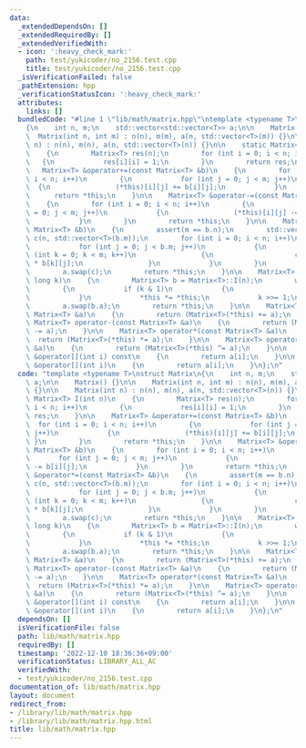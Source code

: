 ```yaml
---
data:
  _extendedDependsOn: []
  _extendedRequiredBy: []
  _extendedVerifiedWith:
  - icon: ':heavy_check_mark:'
    path: test/yukicoder/no_2156.test.cpp
    title: test/yukicoder/no_2156.test.cpp
  _isVerificationFailed: false
  _pathExtension: hpp
  _verificationStatusIcon: ':heavy_check_mark:'
  attributes:
    links: []
  bundledCode: "#line 1 \"lib/math/matrix.hpp\"\ntemplate <typename T>\nstruct Matrix\n\
    {\n    int n, m;\n    std::vector<std::vector<T>> a;\n\n    Matrix() {}\n\n  \
    \  Matrix(int n, int m) : n(n), m(m), a(n, std::vector<T>(m)) {}\n\n    Matrix(int\
    \ n) : n(n), m(n), a(n, std::vector<T>(n)) {}\n\n    static Matrix<T> I(int n)\n\
    \    {\n        Matrix<T> res(n);\n        for (int i = 0; i < n; i++)\n     \
    \   {\n            res[i][i] = 1;\n        }\n        return res;\n    }\n\n \
    \   Matrix<T> &operator+=(const Matrix<T> &b)\n    {\n        for (int i = 0;\
    \ i < n; i++)\n        {\n            for (int j = 0; j < m; j++)\n          \
    \  {\n                (*this)[i][j] += b[i][j];\n            }\n        }\n  \
    \      return *this;\n    }\n\n    Matrix<T> &operator-=(const Matrix<T> &b)\n\
    \    {\n        for (int i = 0; i < n; i++)\n        {\n            for (int j\
    \ = 0; j < m; j++)\n            {\n                (*this)[i][j] -= b[i][j];\n\
    \            }\n        }\n        return *this;\n    }\n\n    Matrix<T> &operator*=(const\
    \ Matrix<T> &b)\n    {\n        assert(m == b.n);\n        std::vector<std::vector<T>>\
    \ c(n, std::vector<T>(b.m));\n        for (int i = 0; i < n; i++)\n        {\n\
    \            for (int j = 0; j < b.m; j++)\n            {\n                for\
    \ (int k = 0; k < m; k++)\n                {\n                    c[i][j] += (*this)[i][k]\
    \ * b[k][j];\n                }\n            }\n        }\n        m = b.m;\n\
    \        a.swap(c);\n        return *this;\n    }\n\n    Matrix<T> &operator^=(long\
    \ long k)\n    {\n        Matrix<T> b = Matrix<T>::I(n);\n        while (k)\n\
    \        {\n            if (k & 1)\n            {\n                b *= *this;\n\
    \            }\n            *this *= *this;\n            k >>= 1;\n        }\n\
    \        a.swap(b.a);\n        return *this;\n    }\n\n    Matrix<T> operator+(const\
    \ Matrix<T> &a)\n    {\n        return (Matrix<T>(*this) += a);\n    }\n\n   \
    \ Matrix<T> operator-(const Matrix<T> &a)\n    {\n        return (Matrix<T>(*this)\
    \ -= a);\n    }\n\n    Matrix<T> operator*(const Matrix<T> &a)\n    {\n      \
    \  return (Matrix<T>(*this) *= a);\n    }\n\n    Matrix<T> operator^(const Matrix<T>\
    \ &a)\n    {\n        return (Matrix<T>(*this) ^= a);\n    }\n\n    const std::vector<T>\
    \ &operator[](int i) const\n    {\n        return a[i];\n    }\n\n    vector<T>\
    \ &operator[](int i)\n    {\n        return a[i];\n    }\n};\n"
  code: "template <typename T>\nstruct Matrix\n{\n    int n, m;\n    std::vector<std::vector<T>>\
    \ a;\n\n    Matrix() {}\n\n    Matrix(int n, int m) : n(n), m(m), a(n, std::vector<T>(m))\
    \ {}\n\n    Matrix(int n) : n(n), m(n), a(n, std::vector<T>(n)) {}\n\n    static\
    \ Matrix<T> I(int n)\n    {\n        Matrix<T> res(n);\n        for (int i = 0;\
    \ i < n; i++)\n        {\n            res[i][i] = 1;\n        }\n        return\
    \ res;\n    }\n\n    Matrix<T> &operator+=(const Matrix<T> &b)\n    {\n      \
    \  for (int i = 0; i < n; i++)\n        {\n            for (int j = 0; j < m;\
    \ j++)\n            {\n                (*this)[i][j] += b[i][j];\n           \
    \ }\n        }\n        return *this;\n    }\n\n    Matrix<T> &operator-=(const\
    \ Matrix<T> &b)\n    {\n        for (int i = 0; i < n; i++)\n        {\n     \
    \       for (int j = 0; j < m; j++)\n            {\n                (*this)[i][j]\
    \ -= b[i][j];\n            }\n        }\n        return *this;\n    }\n\n    Matrix<T>\
    \ &operator*=(const Matrix<T> &b)\n    {\n        assert(m == b.n);\n        std::vector<std::vector<T>>\
    \ c(n, std::vector<T>(b.m));\n        for (int i = 0; i < n; i++)\n        {\n\
    \            for (int j = 0; j < b.m; j++)\n            {\n                for\
    \ (int k = 0; k < m; k++)\n                {\n                    c[i][j] += (*this)[i][k]\
    \ * b[k][j];\n                }\n            }\n        }\n        m = b.m;\n\
    \        a.swap(c);\n        return *this;\n    }\n\n    Matrix<T> &operator^=(long\
    \ long k)\n    {\n        Matrix<T> b = Matrix<T>::I(n);\n        while (k)\n\
    \        {\n            if (k & 1)\n            {\n                b *= *this;\n\
    \            }\n            *this *= *this;\n            k >>= 1;\n        }\n\
    \        a.swap(b.a);\n        return *this;\n    }\n\n    Matrix<T> operator+(const\
    \ Matrix<T> &a)\n    {\n        return (Matrix<T>(*this) += a);\n    }\n\n   \
    \ Matrix<T> operator-(const Matrix<T> &a)\n    {\n        return (Matrix<T>(*this)\
    \ -= a);\n    }\n\n    Matrix<T> operator*(const Matrix<T> &a)\n    {\n      \
    \  return (Matrix<T>(*this) *= a);\n    }\n\n    Matrix<T> operator^(const Matrix<T>\
    \ &a)\n    {\n        return (Matrix<T>(*this) ^= a);\n    }\n\n    const std::vector<T>\
    \ &operator[](int i) const\n    {\n        return a[i];\n    }\n\n    vector<T>\
    \ &operator[](int i)\n    {\n        return a[i];\n    }\n};\n"
  dependsOn: []
  isVerificationFile: false
  path: lib/math/matrix.hpp
  requiredBy: []
  timestamp: '2022-12-10 18:36:36+09:00'
  verificationStatus: LIBRARY_ALL_AC
  verifiedWith:
  - test/yukicoder/no_2156.test.cpp
documentation_of: lib/math/matrix.hpp
layout: document
redirect_from:
- /library/lib/math/matrix.hpp
- /library/lib/math/matrix.hpp.html
title: lib/math/matrix.hpp
---
```


